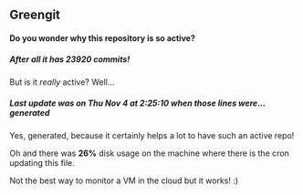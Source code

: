 ## Greengit

#### Do you wonder why this repository is so active?

##### After all it has 23920 commits!

But is it *really* active? Well...

##### Last update was on Thu Nov 4 at 2:25:10 when those lines were... generated

Yes, generated, because it certainly helps a lot to have such an active repo!

Oh and there was **26%** disk usage on the machine
where there is the cron updating this file.

Not the best way to monitor a VM in the cloud but it works! :)
